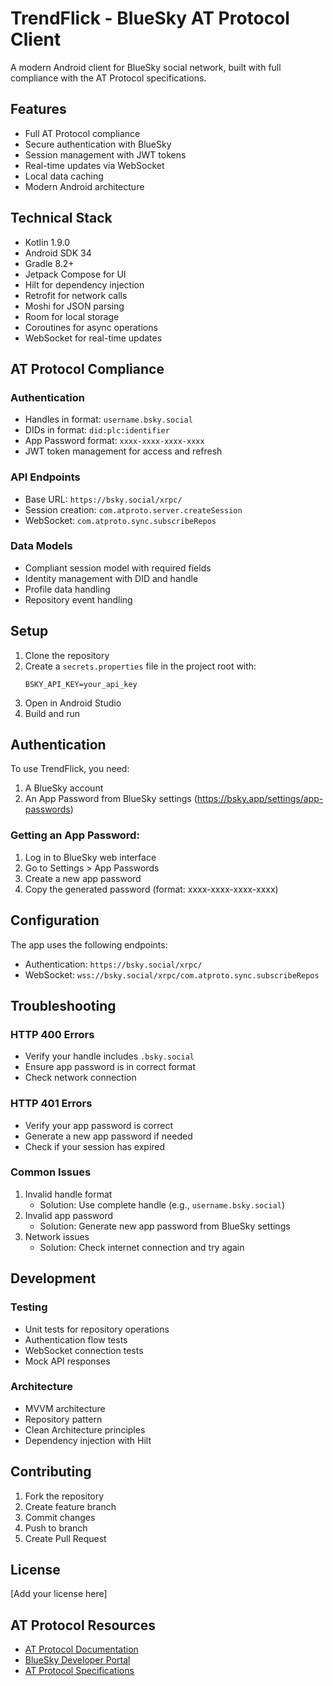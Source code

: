 # TrendFlick - BlueSky AT Protocol Client

A modern Android client for BlueSky social network, built with full compliance with the AT Protocol specifications.

## Features

- Full AT Protocol compliance
- Secure authentication with BlueSky
- Session management with JWT tokens
- Real-time updates via WebSocket
- Local data caching
- Modern Android architecture

## Technical Stack

- Kotlin 1.9.0
- Android SDK 34
- Gradle 8.2+
- Jetpack Compose for UI
- Hilt for dependency injection
- Retrofit for network calls
- Moshi for JSON parsing
- Room for local storage
- Coroutines for async operations
- WebSocket for real-time updates

## AT Protocol Compliance

### Authentication
- Handles in format: `username.bsky.social`
- DIDs in format: `did:plc:identifier`
- App Password format: `xxxx-xxxx-xxxx-xxxx`
- JWT token management for access and refresh

### API Endpoints
- Base URL: `https://bsky.social/xrpc/`
- Session creation: `com.atproto.server.createSession`
- WebSocket: `com.atproto.sync.subscribeRepos`

### Data Models
- Compliant session model with required fields
- Identity management with DID and handle
- Profile data handling
- Repository event handling

## Setup

1. Clone the repository
2. Create a `secrets.properties` file in the project root with:
   ```properties
   BSKY_API_KEY=your_api_key
   ```
3. Open in Android Studio
4. Build and run

## Authentication

To use TrendFlick, you need:
1. A BlueSky account
2. An App Password from BlueSky settings (https://bsky.app/settings/app-passwords)

### Getting an App Password:
1. Log in to BlueSky web interface
2. Go to Settings > App Passwords
3. Create a new app password
4. Copy the generated password (format: xxxx-xxxx-xxxx-xxxx)

## Configuration

The app uses the following endpoints:
- Authentication: `https://bsky.social/xrpc/`
- WebSocket: `wss://bsky.social/xrpc/com.atproto.sync.subscribeRepos`

## Troubleshooting

### HTTP 400 Errors
- Verify your handle includes `.bsky.social`
- Ensure app password is in correct format
- Check network connection

### HTTP 401 Errors
- Verify your app password is correct
- Generate a new app password if needed
- Check if your session has expired

### Common Issues
1. Invalid handle format
   - Solution: Use complete handle (e.g., `username.bsky.social`)
2. Invalid app password
   - Solution: Generate new app password from BlueSky settings
3. Network issues
   - Solution: Check internet connection and try again

## Development

### Testing
- Unit tests for repository operations
- Authentication flow tests
- WebSocket connection tests
- Mock API responses

### Architecture
- MVVM architecture
- Repository pattern
- Clean Architecture principles
- Dependency injection with Hilt

## Contributing

1. Fork the repository
2. Create feature branch
3. Commit changes
4. Push to branch
5. Create Pull Request

## License

[Add your license here]

## AT Protocol Resources

- [AT Protocol Documentation](https://docs.bsky.app/)
- [BlueSky Developer Portal](https://bsky.app/developer)
- [AT Protocol Specifications](https://atproto.com/specs) 